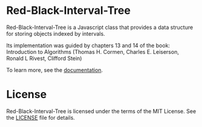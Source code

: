 # Red-Black-Interval-Tree

Red-Black-Interval-Tree is a Javascript class that provides a data structure
for storing objects indexed by intervals.

Its implementation was guided by chapters 13 and 14 of the book:
Introduction to Algorithms (Thomas H. Cormen, Charles E. Leiserson, Ronald L Rivest, Clifford Stein)

To learn more, see the [documentation](http://nicolas-mosch.github.io/Red-Black-Interval-Tree/documentation/).

# License

Red-Black-Interval-Tree is licensed under the terms of the MIT License. See the
[LICENSE](LICENSE) file
for details.

